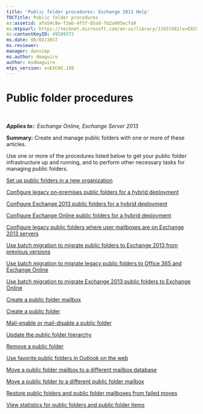 ```yaml
---
title: 'Public folder procedures: Exchange 2013 Help'
TOCTitle: Public folder procedures
ms:assetid: afa54c8e-f3ab-4f5f-85ad-fb2a905ecfa9
ms:mtpsurl: https://technet.microsoft.com/en-us/library/JJ657481(v=EXCHG.150)
ms:contentKeyID: 49289372
ms.date: 08/02/2017
ms.reviewer: 
manager: dansimp
ms.author: dmaguire
author: msdmaguire
mtps_version: v=EXCHG.150
---
```


# Public folder procedures

 

_**Applies to:**: Exchange Online, Exchange Server 2013_

**Summary:** Create and manage public folders with one or more of these articles.

Use one or more of the procedures listed below to get your public folder infrastructure up and running, and to perform other necessary tasks for managing public folders.

[Set up public folders in a new organization](https://docs.microsoft.com/en-us/exchange/collaboration-exo/public-folders/set-up-public-folders)

[Configure legacy on-premises public folders for a hybrid deployment](https://docs.microsoft.com/en-us/exchange/collaboration-exo/public-folders/set-up-legacy-hybrid-public-folders)

[Configure Exchange 2013 public folders for a hybrid deployment](https://docs.microsoft.com/en-us/exchange/collaboration-exo/public-folders/set-up-modern-hybrid-public-folders)

[Configure Exchange Online public folders for a hybrid deployment](https://docs.microsoft.com/en-us/exchange/collaboration-exo/public-folders/set-up-exo-hybrid-public-folders)

[Configure legacy public folders where user mailboxes are on Exchange 2013 servers](configure-legacy-public-folders-where-user-mailboxes-are-on-exchange-2013-servers-exchange-2013-help.md)

[Use batch migration to migrate public folders to Exchange 2013 from previous versions](use-batch-migration-to-migrate-public-folders-to-exchange-2013-from-previous-versions-exchange-2013-help.md)

[Use batch migration to migrate legacy public folders to Office 365 and Exchange Online](https://docs.microsoft.com/en-us/exchange/collaboration-exo/public-folders/batch-migration-of-legacy-public-folders)

[Use batch migration to migrate Exchange 2013 public folders to Exchange Online](https://docs.microsoft.com/en-us/exchange/collaboration-exo/public-folders/batch-migration-of-exchange-2013-public-folders)

[Create a public folder mailbox](https://docs.microsoft.com/en-us/exchange/collaboration-exo/public-folders/create-public-folder-mailbox)

[Create a public folder](https://docs.microsoft.com/en-us/exchange/collaboration-exo/public-folders/create-public-folder)

[Mail-enable or mail-disable a public folder](https://docs.microsoft.com/en-us/exchange/collaboration-exo/public-folders/enable-or-disable-mail-for-public-folder)

[Update the public folder hierarchy](https://docs.microsoft.com/en-us/exchange/collaboration-exo/public-folders/update-public-folder-hierarchy)

[Remove a public folder](https://docs.microsoft.com/en-us/exchange/collaboration-exo/public-folders/remove-public-folder)

[Use favorite public folders in Outlook on the web](https://docs.microsoft.com/en-us/exchange/collaboration-exo/public-folders/use-favorite-public-folders)

[Move a public folder mailbox to a different mailbox database](move-a-public-folder-mailbox-to-a-different-mailbox-database-exchange-2013-help.md)

[Move a public folder to a different public folder mailbox](move-a-public-folder-to-a-different-public-folder-mailbox-exchange-2013-help.md)

[Restore public folders and public folder mailboxes from failed moves](restore-public-folders-and-public-folder-mailboxes-from-failed-moves-exchange-2013-help.md)

[View statistics for public folders and public folder items](https://docs.microsoft.com/en-us/exchange/collaboration-exo/public-folders/view-public-folder-statistics)
